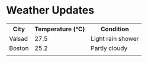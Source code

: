 # Weather Updates

<!-- WEATHER-UPDATE-START -->
<table><tr><th>City</th><th>Temperature (°C)</th><th>Condition</th></tr><tr><td>Valsad</td><td>27.5</td><td>Light rain shower</td></tr><tr><td>Boston</td><td>25.2</td><td>Partly cloudy</td></tr><tr><td></td><td></td><td></td></tr></table>
<!-- WEATHER-UPDATE-END -->
